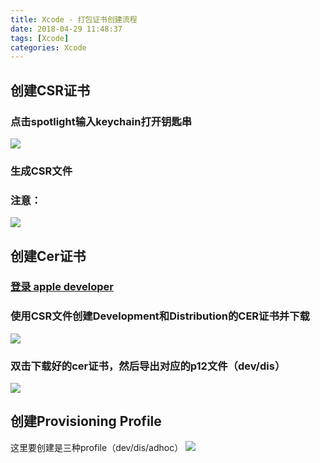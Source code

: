 ```yaml
---
title: Xcode - 打包证书创建流程
date: 2018-04-29 11:48:37
tags: [Xcode]
categories: Xcode
---
```


## 创建CSR证书
### 点击spotlight输入keychain打开钥匙串
![](http://p7xd6yrmx.bkt.clouddn.com/WX20180415-192128.ed09497c15d24f6bb84e812effb1d0f9.png)  
### 生成CSR文件

### **注意**：
![](http://p7xd6yrmx.bkt.clouddn.com/DraggedImage.ae2ad2036be3471b9b1549406a95e44b.png)

## 创建Cer证书
### [登录 apple developer](https://developer.apple.com/account/)

### 使用CSR文件创建Development和Distribution的CER证书并下载
![](http://p7xd6yrmx.bkt.clouddn.com/DraggedImage.ca56c2a73e474422ac1aaac410172bc6.png)

### 双击下载好的cer证书，然后导出对应的p12文件（dev/dis）
![](http://p7xd6yrmx.bkt.clouddn.com/DraggedImage.bc375b929a6f463f8d85d6f92e6bc853.png)

## 创建Provisioning Profile
这里要创建是三种profile（dev/dis/adhoc）
![](http://p7xd6yrmx.bkt.clouddn.com/DraggedImage.8b0bda299adf43029f16d552dceac353.png)
